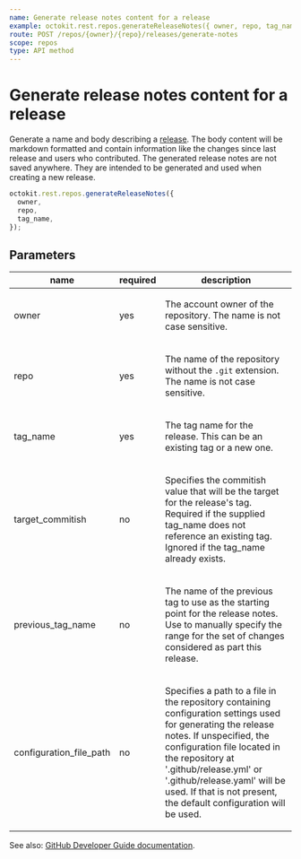 ```yaml
---
name: Generate release notes content for a release
example: octokit.rest.repos.generateReleaseNotes({ owner, repo, tag_name })
route: POST /repos/{owner}/{repo}/releases/generate-notes
scope: repos
type: API method
---
```


# Generate release notes content for a release

Generate a name and body describing a [release](https://docs.github.com/rest/releases/releases#get-a-release). The body content will be markdown formatted and contain information like the changes since last release and users who contributed. The generated release notes are not saved anywhere. They are intended to be generated and used when creating a new release.

```js
octokit.rest.repos.generateReleaseNotes({
  owner,
  repo,
  tag_name,
});
```

## Parameters

<table>
  <thead>
    <tr>
      <th>name</th>
      <th>required</th>
      <th>description</th>
    </tr>
  </thead>
  <tbody>
    <tr><td>owner</td><td>yes</td><td>

The account owner of the repository. The name is not case sensitive.

</td></tr>
<tr><td>repo</td><td>yes</td><td>

The name of the repository without the `.git` extension. The name is not case sensitive.

</td></tr>
<tr><td>tag_name</td><td>yes</td><td>

The tag name for the release. This can be an existing tag or a new one.

</td></tr>
<tr><td>target_commitish</td><td>no</td><td>

Specifies the commitish value that will be the target for the release's tag. Required if the supplied tag_name does not reference an existing tag. Ignored if the tag_name already exists.

</td></tr>
<tr><td>previous_tag_name</td><td>no</td><td>

The name of the previous tag to use as the starting point for the release notes. Use to manually specify the range for the set of changes considered as part this release.

</td></tr>
<tr><td>configuration_file_path</td><td>no</td><td>

Specifies a path to a file in the repository containing configuration settings used for generating the release notes. If unspecified, the configuration file located in the repository at '.github/release.yml' or '.github/release.yaml' will be used. If that is not present, the default configuration will be used.

</td></tr>
  </tbody>
</table>

See also: [GitHub Developer Guide documentation](https://docs.github.com/rest/releases/releases#generate-release-notes-content-for-a-release).
